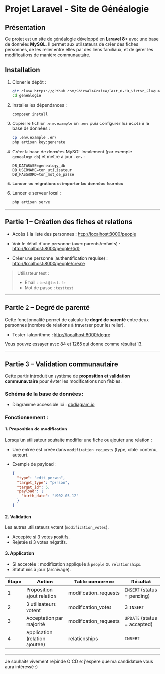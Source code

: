 # Projet Laravel - Site de Généalogie

## Présentation

Ce projet est un site de généalogie développé en **Laravel 8+** avec une base de données **MySQL**. 
Il permet aux utilisateurs de créer des fiches personnes, de les relier entre elles par des liens familiaux, et de gérer les modifications de manière communautaire.

## Installation
1. Cloner le dépôt :

   ```bash
   git clone https://github.com/ShiroAlaFraise/Test_O-CD_Victor_Floquet
   cd genealogie
   ```

2. Installer les dépendances :

   ```bash
   composer install
   ```

3. Copier le fichier `.env.example` en `.env` puis configurer les accès à la base de données :

   ```bash
   cp .env.example .env
   php artisan key:generate
   ```

4. Créer la base de données MySQL localement (par exemple `genealogy_db`) et mettre à jour `.env` :

   ```
   DB_DATABASE=genealogy_db
   DB_USERNAME=ton_utilisateur
   DB_PASSWORD=ton_mot_de_passe
   ```

5. Lancer les migrations et importer les données fournies

6. Lancer le serveur local :

   ```bash
   php artisan serve
   ```

---

## Partie 1 – Création des fiches et relations

* Accès à la liste des personnes :
  [http://localhost:8000/people](http://localhost:8000/people)

* Voir le détail d'une personne (avec parents/enfants) :
  [http://localhost:8000/people/{id}](http://localhost:8000/people/{id})

* Créer une personne (authentification requise) :
  [http://localhost:8000/people/create](http://localhost:8000/people/create)

> Utilisateur test :
>
> * Email : `test@test.fr`
> * Mot de passe : `testtest`

---

## Partie 2 – Degré de parenté

Cette fonctionnalité permet de calculer le **degré de parenté** entre deux personnes (nombre de relations à traverser pour les relier).

* Tester l'algorithme :
  [http://localhost:8000/degre](http://localhost:8000/degre)

Vous pouvez essayer avec 84 et 1265 qui donne comme résultat 13.

---

## Partie 3 – Validation communautaire

Cette partie introduit un système de **proposition et validation communautaire** pour éviter les modifications non fiables.

### Schéma de la base de données :

* Diagramme accessible ici :
  [dbdiagram.io](https://dbdiagram.io/d/682250fa5b2fc4582f461da0)

### Fonctionnement :

#### 1. Proposition de modification

Lorsqu’un utilisateur souhaite modifier une fiche ou ajouter une relation :

* Une entrée est créée dans `modification_requests` (type, cible, contenu, auteur).
* Exemple de payload :

  ```json
  {
    "type": "edit_person",
    "target_type": "person",
    "target_id": 5,
    "payload": {
      "birth_date": "1902-05-12"
    }
  }
  ```

#### 2. Validation

Les autres utilisateurs votent (`modification_votes`).

* Acceptée si 3 votes positifs.
* Rejetée si 3 votes négatifs.

#### 3. Application

* Si acceptée : modification appliquée à `people` ou `relationships`.
* Statut mis à jour (archivage).

| Étape | Action                         | Table concernée        | Résultat                     |
| ----- | ------------------------------ | ---------------------- | ---------------------------- |
| 1     | Proposition ajout relation     | modification\_requests | `INSERT` (status = pending)  |
| 2     | 3 utilisateurs votent          | modification\_votes    | 3 `INSERT`                   |
| 3     | Acceptation par majorité       | modification\_requests | `UPDATE` (status = accepted) |
| 4     | Application (relation ajoutée) | relationships          | `INSERT`                     |

---

Je souhaite vivement rejoinde O'CD et j'espère que ma candidature vous aura intéressé :)
